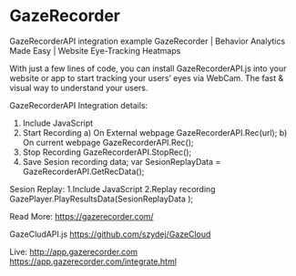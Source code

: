 # GazeRecorder 
GazeRecorderAPI integration example
GazeRecorder | Behavior Analytics Made Easy | Website Eye-Tracking Heatmaps



With just a few lines of code, you can install GazeRecorderAPI.js into your website or app to start tracking your users’ eyes via WebCam.
The fast & visual way to understand your users.



GazeRecorderAPI Integration details:
1. Include JavaScript <script src="https://app.gazerecorder.com/GazeRecorderAPI.js"></script>
2. Start Recording
  a) On External webpage  GazeRecorderAPI.Rec(url);
  b) On current webpage GazeRecorderAPI.Rec();
3. Stop Recording
GazeRecorderAPI.StopRec();
4.  Save Sesion recording data;
var SesionReplayData = GazeRecorderAPI.GetRecData();


Sesion Replay:
1.Include JavaScript <script src="https://app.gazerecorder.com/GazePlayer.js"></script>
2.Replay recording 
GazePlayer.PlayResultsData(SesionReplayData  );

Read More: https://gazerecorder.com/

GazeCludAPI.js
https://github.com/szydej/GazeCloud

Live: 
http://app.gazerecorder.com
https://app.gazerecorder.com/integrate.html

